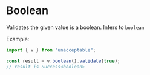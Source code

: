 # Boolean

Validates the given value is a boolean. Infers to `boolean`

Example:

```ts
import { v } from "unacceptable";

const result = v.boolean().validate(true);
// result is Success<boolean>
```

